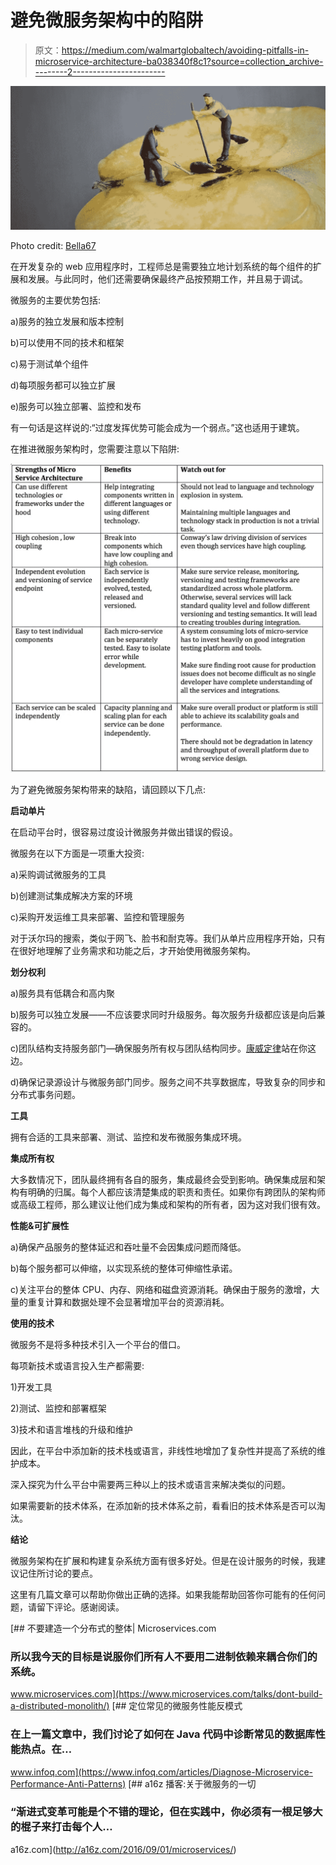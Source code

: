 # 避免微服务架构中的陷阱

> 原文：<https://medium.com/walmartglobaltech/avoiding-pitfalls-in-microservice-architecture-ba038340f8c1?source=collection_archive---------2----------------------->

![](img/cdfc9d670a1e187f3f03b5526cd5cd8d.png)

Photo credit: [Bella67](https://pixabay.com/en/tiny-people-core-apple-apple-half-700921/)

在开发复杂的 web 应用程序时，工程师总是需要独立地计划系统的每个组件的扩展和发展。与此同时，他们还需要确保最终产品按预期工作，并且易于调试。

微服务的主要优势包括:

a)服务的独立发展和版本控制

b)可以使用不同的技术和框架

c)易于测试单个组件

d)每项服务都可以独立扩展

e)服务可以独立部署、监控和发布

有一句话是这样说的:“过度发挥优势可能会成为一个弱点。”这也适用于建筑。

在推进微服务架构时，您需要注意以下陷阱:

![](img/f69c00ce129ad6e167dc8e059f1f5080.png)

为了避免微服务架构带来的缺陷，请回顾以下几点:

**启动单片**

在启动平台时，很容易过度设计微服务并做出错误的假设。

微服务在以下方面是一项重大投资:

a)采购调试微服务的工具

b)创建测试集成解决方案的环境

c)采购开发运维工具来部署、监控和管理服务

对于沃尔玛的搜索，类似于网飞、脸书和耐克等。我们从单片应用程序开始，只有在很好地理解了业务需求和功能之后，才开始使用微服务架构。

**划分权利**

a)服务具有低耦合和高内聚

b)服务可以独立发展——不应该要求同时升级服务。每次服务升级都应该是向后兼容的。

c)团队结构支持服务部门—确保服务所有权与团队结构同步。[康威定律](https://en.wikipedia.org/wiki/Conway%27s_law)站在你这边。

d)确保记录源设计与微服务部门同步。服务之间不共享数据库，导致复杂的同步和分布式事务问题。

**工具**

拥有合适的工具来部署、测试、监控和发布微服务集成环境。

**集成所有权**

大多数情况下，团队最终拥有各自的服务，集成最终会受到影响。确保集成层和架构有明确的归属。每个人都应该清楚集成的职责和责任。如果你有跨团队的架构师或高级工程师，那么建议让他们成为集成和架构的所有者，因为这对我们很有效。

**性能&可扩展性**

a)确保产品服务的整体延迟和吞吐量不会因集成问题而降低。

b)每个服务都可以伸缩，以实现系统的整体可伸缩性承诺。

c)关注平台的整体 CPU、内存、网络和磁盘资源消耗。确保由于服务的激增，大量的重复计算和数据处理不会显著增加平台的资源消耗。

**使用的技术**

微服务不是将多种技术引入一个平台的借口。

每项新技术或语言投入生产都需要:

1)开发工具

2)测试、监控和部署框架

3)技术和语言堆栈的升级和维护

因此，在平台中添加新的技术栈或语言，非线性地增加了复杂性并提高了系统的维护成本。

深入探究为什么平台中需要两三种以上的技术或语言来解决类似的问题。

如果需要新的技术体系，在添加新的技术体系之前，看看旧的技术体系是否可以淘汰。

**结论**

微服务架构在扩展和构建复杂系统方面有很多好处。但是在设计服务的时候，我建议记住所讨论的要点。

这里有几篇文章可以帮助你做出正确的选择。如果我能帮助回答你可能有的任何问题，请留下评论。感谢阅读。

[](https://www.microservices.com/talks/dont-build-a-distributed-monolith/) [## 不要建造一个分布式的整体| Microservices.com

### 所以我今天的目标是说服你们所有人不要用二进制依赖来耦合你们的系统。

www.microservices.com](https://www.microservices.com/talks/dont-build-a-distributed-monolith/) [](https://www.infoq.com/articles/Diagnose-Microservice-Performance-Anti-Patterns) [## 定位常见的微服务性能反模式

### 在上一篇文章中，我们讨论了如何在 Java 代码中诊断常见的数据库性能热点。在…

www.infoq.com](https://www.infoq.com/articles/Diagnose-Microservice-Performance-Anti-Patterns) [](http://a16z.com/2016/09/01/microservices/) [## a16z 播客:关于微服务的一切

### “渐进式变革可能是个不错的理论，但在实践中，你必须有一根足够大的棍子来打击每个人…

a16z.com](http://a16z.com/2016/09/01/microservices/)